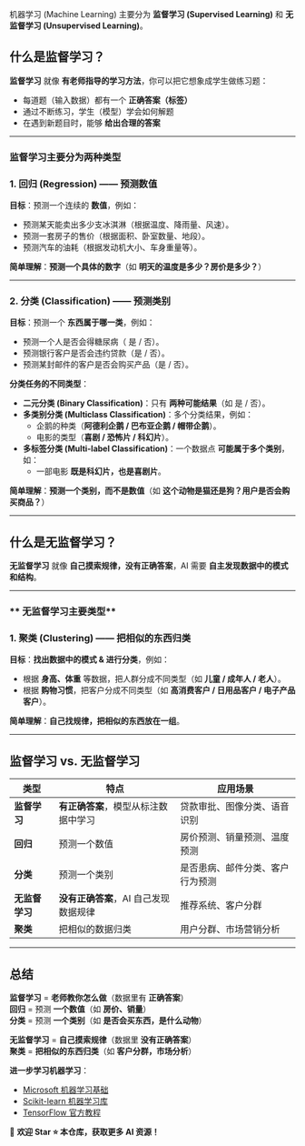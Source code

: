 
机器学习 (Machine Learning) 主要分为 **监督学习 (Supervised Learning)** 和 **无监督学习 (Unsupervised Learning)**。  


## 什么是监督学习？  

**监督学习** 就像 **有老师指导的学习方法**，你可以把它想象成学生做练习题：  
- 每道题（输入数据）都有一个 **正确答案（标签）** 
- 通过不断练习，学生（模型）学会如何解题  
- 在遇到新题目时，能够 **给出合理的答案** 

---

### **监督学习主要分为两种类型**  

### **1. 回归 (Regression) —— 预测数值**  
**目标**：预测一个连续的 **数值**，例如：  
- 预测某天能卖出多少支冰淇淋（根据温度、降雨量、风速）。  
- 预测一套房子的售价（根据面积、卧室数量、地段）。  
- 预测汽车的油耗（根据发动机大小、车身重量等）。  

**简单理解**：**预测一个具体的数字**（如 **明天的温度是多少？房价是多少？**）  

---

### **2. 分类 (Classification) —— 预测类别**  
**目标**：预测一个 **东西属于哪一类**，例如：  
- 预测一个人是否会得糖尿病（ 是 / 否）。  
- 预测银行客户是否会违约贷款（是 / 否）。  
- 预测某封邮件的客户是否会购买产品（是 / 否）。  

**分类任务的不同类型**：
- **二元分类 (Binary Classification)**：只有 **两种可能结果**（如 是 / 否）。  
- **多类别分类 (Multiclass Classification)**：多个分类结果，例如：  
  - 企鹅的种类（**阿德利企鹅 / 巴布亚企鹅 / 帽带企鹅**）。  
  - 电影的类型（**喜剧 / 恐怖片 / 科幻片**）。  
- **多标签分类 (Multi-label Classification)**：一个数据点 **可能属于多个类别**，如：  
  - 一部电影 **既是科幻片，也是喜剧片**。  

**简单理解**：**预测一个类别，而不是数值**（如 **这个动物是猫还是狗？用户是否会购买商品？**）  

---

## 什么是无监督学习？  

**无监督学习** 就像 **自己摸索规律，没有正确答案**，AI 需要 **自主发现数据中的模式和结构**。  

---

### ** 无监督学习主要类型**  

### **1. 聚类 (Clustering) —— 把相似的东西归类**  
**目标**：**找出数据中的模式 & 进行分类**，例如：  
- 根据 **身高、体重** 等数据，把人群分成不同类型（如 **儿童 / 成年人 / 老人**）。  
- 根据 **购物习惯**，把客户分成不同类型（如 **高消费客户 / 日用品客户 / 电子产品客户**）。  

**简单理解**：**自己找规律，把相似的东西放在一组**。  

---

## 监督学习 vs. 无监督学习  

| **类型** | **特点** | **应用场景** |
|------------|------------|------------|
| **监督学习** | **有正确答案**，模型从标注数据中学习 | 贷款审批、图像分类、语音识别 |
| **回归** | 预测一个数值 | 房价预测、销量预测、温度预测 |
| **分类** | 预测一个类别 | 是否患病、邮件分类、客户行为预测 |
| **无监督学习** | **没有正确答案**，AI 自己发现数据规律 | 推荐系统、客户分群 |
| **聚类** | 把相似的数据归类 | 用户分群、市场营销分析 |

---

## 总结  

**监督学习** = **老师教你怎么做**（数据里有 **正确答案**）  
**回归** = 预测 **一个数值**（如 **房价、销量**）  
**分类** = 预测 **一个类别**（如 **是否会买东西，是什么动物**）  

**无监督学习** = **自己摸索规律**（数据里 **没有正确答案**）  
**聚类** = **把相似的东西归类**（如 **客户分群，市场分析**）  

**进一步学习机器学习**：
- [Microsoft 机器学习基础](https://learn.microsoft.com/en-us/azure/machine-learning/)  
- [Scikit-learn 机器学习库](https://scikit-learn.org/)  
- [TensorFlow 官方教程](https://www.tensorflow.org/tutorials)  

📢 **欢迎 Star ⭐ 本仓库，获取更多 AI 资源！**
